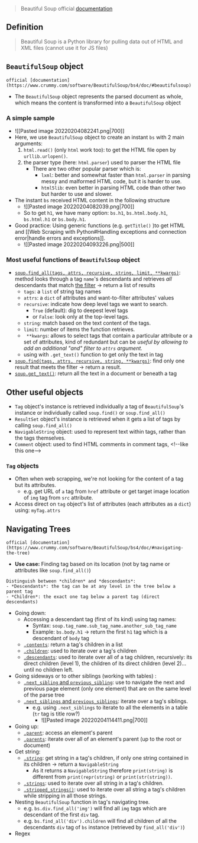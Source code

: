 > Beautiful Soup official [documentation](https://www.crummy.com/software/BeautifulSoup/bs4/doc/)
## Definition
> Beautiful Soup is a Python library for pulling data out of HTML and XML files (cannot use it for JS files)
## `BeautifulSoup` object
```ad-info
official [documentation](https://www.crummy.com/software/BeautifulSoup/bs4/doc/#beautifulsoup)
```
- The `BeautifulSoup` object represents the parsed document as whole, which means the content is transformed into a `BeautifulSoup` object
### A simple sample
- ![[Pasted image 20220204082241.png|700]]
- Here, we use `BeautifulSoup` object to create an instant `bs` with 2 main arguments:
	1. `html.read()` (only `html` work too): to get the HTML file open by `urllib.urlopen()`.
	2. the parser type (here: `html.parser`) used to parser the HTML file
		- There are two other popular parser which is:
			- `lxml`: better and somewhat faster than `html.parser` in parsing messy and malformed HTML code, but it is harder to use.
			- `html5lib`: even better in parsing HTML code than other two but harder to use and slower. 
- The instant `bs` received HTML content in the following structure
	- ![[Pasted image 20220204082039.png|700]]
	- So to get `h1`, we have many option: `bs.h1`, `bs.html.body.h1`, `bs.html.h1` or `bs.body.h1`.
- Good practice: Using generic functions (e.g. `getTitle()` )to get HTML and [[Web Scraping with Python#Handling exceptions and connection error|handle errors and exceptions]].
	- ![[Pasted image 20220204093226.png|500]]
### Most useful functions of `BeautifulSoup` object
- [`soup.find_all(tags, attrs, recursive, string, limit, **kwargs)`](https://www.crummy.com/software/BeautifulSoup/bs4/doc/#find-all): method looks through a tag `name`'s descendants and retrieves *all* descendants that match [the filter](https://www.crummy.com/software/BeautifulSoup/bs4/doc/#kinds-of-filters) -> return a list of results
	- `tags`: a `list` of string tag names
	- `attrs`: a `dict` of attributes and want-to-filter attributes' values
	- `recursive`: indicate how deep level tags we want to search. 
		- `True` (default): dig to deepest level tags
		- or `False`: look only at the top-level tags.
	- `string`: match based on the text content of the tags.
	- `limit`: number of items the function retrieves.
	- ` **kwargs`:  allows to select tags that contain a particular attribute or a set of attributes, kind of redundant but can be *useful by allowing to add an additional "and" filter to `attrs` argument.*
	- using with `.get_text()` function to get only the text in tag
- [`soup.find(tags, attrs, recursive, string, **kwargs)`](https://www.crummy.com/software/BeautifulSoup/bs4/doc/#find):  find only one result that meets the filter -> return a result.
- [`soup.get_text()`](https://www.crummy.com/software/BeautifulSoup/bs4/doc/#get-text): return all the text in a document or beneath a tag
## Other useful objects
- `Tag` object's instance is retrieved individually a tag of `BeautifulSoup`'s instance or individually called `soup.find()` or `soup.find_all()`
- `ResultSet` object's instance is retrieved when it gets a list of tags by calling `soup.find_all()`
- `NavigableString` object: used to represent text within tags, rather than the tags themselves.
- `Comment` object: used to find HTML comments in comment tags, \<!--like this one-->
### `Tag` objects
- Often when web scrapping, we're not looking for the content of a tag but its attributes.
	- e.g. get URL of `a` tag from `href` attribute or get target image location of `img` tag from `src` attribute.
- Access direct on `tag` object's list of attributes (each attributes as a `dict`) using: `myTag.attrs`
## Navigating Trees
```ad-important
official [documentation](https://www.crummy.com/software/BeautifulSoup/bs4/doc/#navigating-the-tree)
```
- **Use case:** Finding tag based on its location (not by tag name or attributes like `soup.find_all()`) 
```ad-info
Distinguish between *children* and *descendants*:
- *Descendants*: the tag can be at any level in the tree below a parent tag
- *Children*: the exact one tag below a parent tag (direct descendants)
```
- Going down: 
	- Accessing a descendant tag (first of its kind) using tag names:
		- Syntax: `soup.tag_name.sub_tag_name.another_sub_tag_name`
		- Example: `bs.body.h1` -> return the first `h1` tag which is a descendant of `body` tag
	- [`.contents`](https://www.crummy.com/software/BeautifulSoup/bs4/doc/#contents-and-children): return a tag's children in a list
	- [`.children`](https://www.crummy.com/software/BeautifulSoup/bs4/doc/#contents-and-children): used to iterate over a tag's children 
	- [`.descendants`](https://www.crummy.com/software/BeautifulSoup/bs4/doc/#descendants): used to iterate over all of a tag children, recursively: its direct children (level 1), the children of its direct children (level 2)... until no children left.
- Going sideways or to other siblings (working with tables) : 
	- [`.next_sibling` and `previous_sibling`](https://www.crummy.com/software/BeautifulSoup/bs4/doc/#next-sibling-and-previous-sibling): use to navigate the next and previous page element (only one element) that are on the same level of the parse tree
	- [`.next_siblings` and `previous_siblings`](https://www.crummy.com/software/BeautifulSoup/bs4/doc/#next-siblings-and-previous-siblings): iterate over a tag's siblings.
		- e.g. using `.next_siblings` to iterate to all the elements in a table (`tr` tag is title row?)
			- ![[Pasted image 20220204114411.png|700]]
- Going up: 
	- [`.parent`](https://www.crummy.com/software/BeautifulSoup/bs4/doc/#parent): access an element's parent
	- [`.parents`](https://www.crummy.com/software/BeautifulSoup/bs4/doc/#parents):  iterate over all of an element's parent (up to the root or document) 
- Get string:
	- [`.string`](https://www.crummy.com/software/BeautifulSoup/bs4/doc/#string): get string in a tag's children, if only one string contained in its children -> return a `NavigableString`
		- As it returns a `NavigableString` therefore `print(string)` is different from `print(repr(string)` or `print(str(string))`.
	- [`.strings`](https://www.crummy.com/software/BeautifulSoup/bs4/doc/#strings-and-stripped-strings): used to iterate over all string in a tag's children.
	- [`.stripped_strings()`](https://www.crummy.com/software/BeautifulSoup/bs4/doc/#strings-and-stripped-strings): used to iterate over all string a tag's children while stripping in all those strings.
- Nesting `BeautifulSoup` function in tag's navigating tree.
	- e.g. `bs.div.find_all('img')` will find all `img` tags which are descendant of the first `div` tag. 
	- e.g. `bs.find_all('div').children` will find all children of all the descendants `div` tag of `bs` instance (retrieved by `find_all('div')`)
- Regex